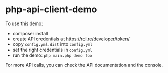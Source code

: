 # php-api-client-demo

To use this demo:

- composer install
- create API credentials at https://rcl.re/developer/token/
- copy `config.yml.dist` into `config.yml`
- set the right credentials in `config.yml`
- run the demo: `php main.php demo foo`

For more API calls, you can check the API documentation and the console.
